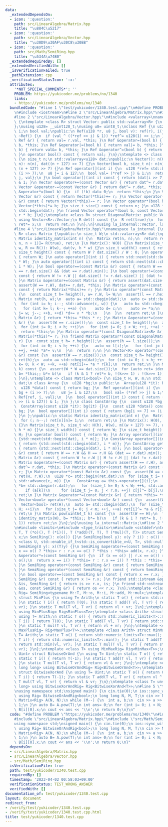 ```yaml
---
data:
  _extendedDependsOn:
  - icon: ':question:'
    path: src/LinearAlgebra/Matrix.hpp
    title: "\u884C\u5217"
  - icon: ':question:'
    path: src/LinearAlgebra/Vector.hpp
    title: "\u30D9\u30AF\u30C8\u30EB"
  - icon: ':question:'
    path: src/Math/SemiRing.hpp
    title: "\u534A\u74B0"
  _extendedRequiredBy: []
  _extendedVerifiedWith: []
  _isVerificationFailed: true
  _pathExtension: cpp
  _verificationStatusIcon: ':x:'
  attributes:
    '*NOT_SPECIAL_COMMENTS*': ''
    PROBLEM: https://yukicoder.me/problems/no/1340
    links:
    - https://yukicoder.me/problems/no/1340
  bundledCode: "#line 1 \"test/yukicoder/1340.test.cpp\"\n#define PROBLEM \"https://yukicoder.me/problems/no/1340\"\
    \n#include <iostream>\n#line 2 \"src/LinearAlgebra/Matrix.hpp\"\n#include <cassert>\n\
    #line 2 \"src/LinearAlgebra/Vector.hpp\"\n#include <valarray>\nnamespace la_internal\
    \ {\ntemplate <class R> struct Vector: public std::valarray<R> {\n using std::valarray<R>::valarray;\n\
    };\nusing u128= __uint128_t;\nusing u8= uint8_t;\nclass Ref {\n u128 *ref;\n u8\
    \ i;\n bool val;\npublic:\n Ref(u128 *r, u8 j, bool v): ref(r), i(j), val(v) {}\n\
    \ ~Ref() {\n  if (val ^ ((*ref >> i) & 1)) *ref^= u128(1) << i;\n }\n Ref &operator=(const\
    \ Ref &r) { return val= r.val, *this; }\n Ref &operator=(bool b) { return val=\
    \ b, *this; }\n Ref &operator|=(bool b) { return val|= b, *this; }\n Ref &operator&=(bool\
    \ b) { return val&= b, *this; }\n Ref &operator^=(bool b) { return val^= b, *this;\
    \ }\n operator bool() const { return val; }\n};\ntemplate <> class Vector<bool>\
    \ {\n size_t n;\n std::valarray<u128> dat;\npublic:\n Vector(): n(0) {}\n Vector(size_t\
    \ n): n(n), dat((n + 127) >> 7) {}\n Vector(bool b, size_t n): n(n), dat(-u128(b),\
    \ (n + 127) >> 7) {}\n Ref operator[](int i) {\n  u128 *ref= std::begin(dat) +\
    \ (i >> 7);\n  u8 j= i & 127;\n  bool val= (*ref >> j) & 1;\n  return Ref{ref,\
    \ j, val};\n }\n bool operator[](int i) const { return (dat[i >> 7] >> (i & 127))\
    \ & 1; }\n Vector &operator+=(const Vector &r) { return dat^= r.dat, *this; }\n\
    \ Vector &operator-=(const Vector &r) { return dat^= r.dat, *this; }\n Vector\
    \ &operator*=(bool b) {\n  if (!b) dat= 0;\n  return *this;\n }\n Vector operator+(const\
    \ Vector &r) const { return Vector(*this)+= r; }\n Vector operator-(const Vector\
    \ &r) const { return Vector(*this)-= r; }\n Vector operator*(bool b) const { return\
    \ Vector(*this)*= b; }\n size_t size() const { return n; }\n u128 *data() { return\
    \ std::begin(dat); }\n friend Vector operator*(bool b, const Vector &r) { return\
    \ r * b; }\n};\ntemplate <class R> struct DiagonalMatrix: public Vector<R> {\n\
    \ using Vector<R>::Vector;\n R det() const {\n  R ret(true);\n  for (auto x: *this)\
    \ ret*= x;\n  return ret;\n }\n};\n}\nusing la_internal::Vector, la_internal::DiagonalMatrix;\n\
    #line 4 \"src/LinearAlgebra/Matrix.hpp\"\nnamespace la_internal {\ntemplate <class\
    \ R> class Matrix {\npublic:\n size_t W;\n std::valarray<R> dat;\npublic:\n static\
    \ Matrix identity_matrix(int n) {\n  Matrix ret(n, n);\n  return ret.dat[std::slice(0,\
    \ n, n + 1)]= R(true), ret;\n }\n Matrix(): W(0) {}\n Matrix(size_t h, size_t\
    \ w, R v= R()): W(w), dat(v, h * w) {}\n size_t width() const { return W; }\n\
    \ size_t height() const { return W ? dat.size() / W : 0; }\n operator bool() const\
    \ { return W; }\n auto operator[](int i) { return std::next(std::begin(dat), i\
    \ * W); }\n auto operator[](int i) const { return std::next(std::cbegin(dat),\
    \ i * W); }\n bool operator==(const Matrix &r) const { return W == r.W && dat.size()\
    \ == r.dat.size() && (dat == r.dat).min(); }\n bool operator!=(const Matrix &r)\
    \ const { return W != r.W || dat.size() != r.dat.size() || (dat != r.dat).max();\
    \ }\n Matrix &operator+=(const Matrix &r) { return assert(dat.size() == r.dat.size()),\
    \ assert(W == r.W), dat+= r.dat, *this; }\n Matrix operator+(const Matrix &r)\
    \ const { return Matrix(*this)+= r; }\n Matrix operator*(const Matrix &r) const\
    \ {\n  const size_t h= height(), w= r.W, l= W;\n  assert(l == r.height());\n \
    \ Matrix ret(h, w);\n  auto a= std::cbegin(dat);\n  auto c= std::begin(ret.dat);\n\
    \  for (int i= h; i--; std::advance(c, w)) {\n   auto b= std::cbegin(r.dat);\n\
    \   for (int k= l; k--; ++a) {\n    auto d= c;\n    auto v= *a;\n    for (int\
    \ j= w; j--; ++b, ++d) *d+= v * *b;\n   }\n  }\n  return ret;\n }\n Matrix &operator*=(const\
    \ Matrix &r) { return *this= *this * r; }\n Matrix &operator*=(const DiagonalMatrix<R>\
    \ &r) {\n  assert(W == r.size());\n  const size_t h= height();\n  auto a= std::begin(dat);\n\
    \  for (int i= 0; i < h; ++i)\n   for (int j= 0; j < W; ++j, ++a) *a*= r[j];\n\
    \  return *this;\n }\n Matrix operator*(const DiagonalMatrix<R> &r) const { return\
    \ Matrix(*this)*= r; }\n friend Matrix operator*(const DiagonalMatrix<R> &l, Matrix\
    \ r) {\n  const size_t h= r.height();\n  assert(h == l.size());\n  auto a= std::begin(r.dat);\n\
    \  for (int i= 0; i < h; ++i) {\n   auto v= l[i];\n   for (int j= 0; j < r.W;\
    \ ++j, ++a) *a*= v;\n  }\n  return r;\n }\n Vector<R> operator*(const Vector<R>\
    \ &r) const {\n  assert(W == r.size());\n  const size_t h= height();\n  Vector<R>\
    \ ret(h);\n  auto a= std::cbegin(dat);\n  for (int i= 0; i < h; ++i)\n   for (int\
    \ k= 0; k < W; ++k, ++a) ret[i]+= *a * r[k];\n  return ret;\n }\n Matrix pow(uint64_t\
    \ k) const {\n  assert(W * W == dat.size());\n  for (auto ret= identity_matrix(W),\
    \ b= *this;; b*= b)\n   if (k & 1 ? ret*= b, !(k>>= 1) : !(k>>= 1)) return ret;\n\
    \ }\n};\ntemplate <> class Matrix<bool> {\n size_t H, W, m;\n std::valarray<u128>\
    \ dat;\n class Array {\n  u128 *bg;\n public:\n  Array(u128 *it): bg(it) {}\n\
    \  u128 *data() const { return bg; }\n  Ref operator[](int i) {\n   u128 *ref=\
    \ bg + (i >> 7);\n   u8 j= i & 127;\n   bool val= (*ref >> j) & 1;\n   return\
    \ Ref{ref, j, val};\n  }\n  bool operator[](int i) const { return (bg[i >> 7]\
    \ >> (i & 127)) & 1; }\n };\n class ConstArray {\n  const u128 *bg;\n public:\n\
    \  ConstArray(const u128 *it): bg(it) {}\n  const u128 *data() const { return\
    \ bg; }\n  bool operator[](int i) const { return (bg[i >> 7] >> (i & 127)) & 1;\
    \ }\n };\npublic:\n static Matrix identity_matrix(int n) {\n  Matrix ret(n, n);\n\
    \  for (; n--;) ret[n][n]= 1;\n  return ret;\n }\n Matrix(): H(0), W(0), m(0)\
    \ {}\n Matrix(size_t h, size_t w): H(h), W(w), m((w + 127) >> 7), dat(u128(0),\
    \ h * m) {}\n size_t width() const { return W; }\n size_t height() const { return\
    \ H; }\n operator bool() const { return W; }\n Array operator[](int i) { return\
    \ {std::next(std::begin(dat), i * m)}; }\n ConstArray operator[](int i) const\
    \ { return {std::next(std::cbegin(dat), i * m)}; }\n ConstArray get(int i) const\
    \ { return {std::next(std::cbegin(dat), i * m)}; }\n bool operator==(const Matrix\
    \ &r) const { return W == r.W && H == r.H && (dat == r.dat).min(); }\n bool operator!=(const\
    \ Matrix &r) const { return W != r.W || H != r.H || (dat != r.dat).max(); }\n\
    \ Matrix &operator+=(const Matrix &r) { return assert(H == r.H), assert(W == r.W),\
    \ dat^= r.dat, *this; }\n Matrix operator+(const Matrix &r) const { return Matrix(*this)+=\
    \ r; }\n Matrix operator*(const Matrix &r) const {\n  assert(W == r.H);\n  Matrix\
    \ ret(H, r.W);\n  u128 *c= std::begin(ret.dat);\n  for (size_t i= 0; i < H; ++i,\
    \ std::advance(c, m)) {\n   ConstArray a= this->operator[](i);\n   const u128\
    \ *b= std::cbegin(r.dat);\n   for (size_t k= 0; k < W; ++k, std::advance(b, r.m))\n\
    \    if (a[k])\n     for (size_t j= 0; j < r.m; ++j) c[j]^= b[j];\n  }\n  return\
    \ ret;\n }\n Matrix &operator*=(const Matrix &r) { return *this= *this * r; }\n\
    \ Vector<bool> operator*(const Vector<bool> &r) const {\n  assert(W == r.size());\n\
    \  Vector<bool> ret(H);\n  auto a= std::cbegin(dat);\n  for (size_t i= 0; i <\
    \ H; ++i)\n   for (size_t j= 0; j < m; ++j, ++a) ret[i]^= *a & r[j];\n  return\
    \ ret;\n }\n Matrix pow(uint64_t k) const {\n  assert(W == H);\n  for (auto ret=\
    \ identity_matrix(W), b= *this;; b*= b)\n   if (k & 1 ? ret*= b, !(k>>= 1) : !(k>>=\
    \ 1)) return ret;\n }\n};\n}\nusing la_internal::Matrix;\n#line 2 \"src/Math/SemiRing.hpp\"\
    \n#include <limits>\n#include <type_traits>\n#include <cstddef>\ntemplate <typename\
    \ T, T (*o)(), T (*i)(), T (*add)(T, T), T (*mul)(T, T)> struct SemiRing {\n T\
    \ x;\n SemiRing(): x(o()) {}\n SemiRing(bool y): x(y ? i() : o()) {}\n template\
    \ <class U, std::enable_if_t<std::is_convertible_v<U, T>, std::nullptr_t> = nullptr>\
    \ SemiRing(U y): x((T)y) {}\n SemiRing &operator+=(const SemiRing &r) { return\
    \ x == o() ? *this= r : r.x == o() ? *this : *this= add(x, r.x); }\n SemiRing\
    \ &operator*=(const SemiRing &r) {\n  if (x == o() || r.x == o()) return *this=\
    \ o();\n  return x == i() ? *this= r : r.x == i() ? *this : *this= mul(x, r.x);\n\
    \ }\n SemiRing operator+(const SemiRing &r) const { return SemiRing(*this)+= r;\
    \ }\n SemiRing operator*(const SemiRing &r) const { return SemiRing(*this)*= r;\
    \ }\n bool operator==(const SemiRing &r) const { return x == r.x; }\n bool operator!=(const\
    \ SemiRing &r) const { return x != r.x; }\n friend std::istream &operator>>(std::istream\
    \ &is, SemiRing &r) { return is >> r.x, is; }\n friend std::ostream &operator<<(std::ostream\
    \ &os, const SemiRing &r) { return os << r.x; }\n};\ntemplate <class M> using\
    \ Rig= SemiRing<typename M::T, M::o, M::i, M::add, M::mul>;\ntemplate <class Arith>\
    \ struct MinPlus {\n using T= Arith;\n static T o() { return std::numeric_limits<T>::max();\
    \ }\n static T i() { return T(0); }\n static T add(T vl, T vr) { return std::min(vl,\
    \ vr); }\n static T mul(T vl, T vr) { return vl + vr; }\n};\ntemplate <class T>\
    \ using MinPlusRig= Rig<MinPlus<T>>;\ntemplate <class Arith> struct MaxPlus {\n\
    \ using T= Arith;\n static T o() { return std::numeric_limits<T>::min(); }\n static\
    \ T i() { return T(0); }\n static T add(T vl, T vr) { return std::max(vl, vr);\
    \ }\n static T mul(T vl, T vr) { return vl + vr; }\n};\ntemplate <class T> using\
    \ MaxPlusRig= Rig<MaxPlus<T>>;\ntemplate <class Arith> struct MinMax {\n using\
    \ T= Arith;\n static T o() { return std::numeric_limits<T>::max(); }\n static\
    \ T i() { return std::numeric_limits<T>::min(); }\n static T add(T vl, T vr) {\
    \ return std::min(vl, vr); }\n static T mul(T vl, T vr) { return std::max(vl,\
    \ vr); }\n};\ntemplate <class T> using MinMaxRig= Rig<MinMax<T>>;\ntemplate <class\
    \ Uint> struct BitwiseOrAnd {\n using T= Uint;\n static T o() { return 0; }\n\
    \ static T i() { return T(-1); }\n static T add(T vl, T vr) { return vl | vr;\
    \ }\n static T mul(T vl, T vr) { return vl & vr; }\n};\ntemplate <class T= unsigned\
    \ long long> using BitwiseOrAndRig= Rig<BitwiseOrAnd<T>>;\ntemplate <class Uint>\
    \ struct BitwiseXorAnd {\n using T= Uint;\n static T o() { return 0; }\n static\
    \ T i() { return T(-1); }\n static T add(T vl, T vr) { return vl ^ vr; }\n static\
    \ T mul(T vl, T vr) { return vl & vr; }\n};\ntemplate <class T= unsigned long\
    \ long> using BitwiseXorAndRig= Rig<BitwiseXorAnd<T>>;\n#line 5 \"test/yukicoder/1340.test.cpp\"\
    \nusing namespace std;\nsigned main() {\n cin.tie(0);\n ios::sync_with_stdio(0);\n\
    \ using Rig= BitwiseOrAndRig<bool>;\n long long N, M, T;\n cin >> N >> M >> T;\n\
    \ Matrix<Rig> A(N, N);\n while (M--) {\n  int a, b;\n  cin >> a >> b;\n  A[b][a]=\
    \ 1;\n }\n auto B= A.pow(T);\n int ans= 0;\n for (int i= 0; i < N; i++) ans+=\
    \ B[i][0].x;\n cout << ans << '\\n';\n return 0;\n}\n"
  code: "#define PROBLEM \"https://yukicoder.me/problems/no/1340\"\n#include <iostream>\n\
    #include \"src/LinearAlgebra/Matrix.hpp\"\n#include \"src/Math/SemiRing.hpp\"\n\
    using namespace std;\nsigned main() {\n cin.tie(0);\n ios::sync_with_stdio(0);\n\
    \ using Rig= BitwiseOrAndRig<bool>;\n long long N, M, T;\n cin >> N >> M >> T;\n\
    \ Matrix<Rig> A(N, N);\n while (M--) {\n  int a, b;\n  cin >> a >> b;\n  A[b][a]=\
    \ 1;\n }\n auto B= A.pow(T);\n int ans= 0;\n for (int i= 0; i < N; i++) ans+=\
    \ B[i][0].x;\n cout << ans << '\\n';\n return 0;\n}"
  dependsOn:
  - src/LinearAlgebra/Matrix.hpp
  - src/LinearAlgebra/Vector.hpp
  - src/Math/SemiRing.hpp
  isVerificationFile: true
  path: test/yukicoder/1340.test.cpp
  requiredBy: []
  timestamp: '2023-04-02 00:58:03+09:00'
  verificationStatus: TEST_WRONG_ANSWER
  verifiedWith: []
documentation_of: test/yukicoder/1340.test.cpp
layout: document
redirect_from:
- /verify/test/yukicoder/1340.test.cpp
- /verify/test/yukicoder/1340.test.cpp.html
title: test/yukicoder/1340.test.cpp
---
```


